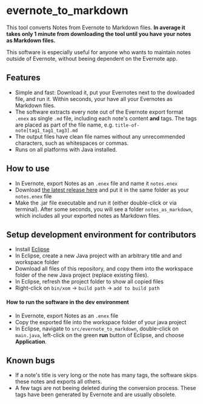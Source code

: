 # evernote_to_markdown
This tool converts Notes from Evernote to Markdown files. **In average it takes only 1 minute from downloading the tool until you have your notes as Markdown files.**

This software is especially useful for anyone who wants to maintain notes outside of Evernote, without beeing dependent on the Evernote app.

## Features
 * Simple and fast: Download it, put your Evernotes next to the dowloaded file, and run it. Within seconds, your have all your Evernotes as Markdown files.
 * The software extracts every note out of the Evernote export format `.enex` as single `.md` file, including each note's content **and** tags. The tags are placed as part of the file name, e.g. `title-of-note[tag1_tag1_tag3].md`
 * The output files have clean file names without any unrecommended characters, such as whitespaces or commas.
 * Runs on all platforms with Java installed.
 
## How to use
  * In Evernote, export Notes as an `.enex` file and name it `notes.enex`
  * Download [the latest release here](https://github.com/MathiasRenner/evernote_to_markdown/releases) and put it in the same folder as your `notes.enex` file
  * Make the .jar file executable and run it (either double-click or via terminal). After some seconds, you will see a folder `notes_as_markdown`, which includes all your exported notes as Markdown files.

## Setup development environment for contributors
  * Install [Eclipse](https://eclipse.org/downloads/)
  * In Eclipse, create a new Java project with an arbitrary title and and workspace folder
  * Download all files of this repository, and copy them into the workspace folder of the new Java project (replace existing files).
  * In Eclipse, refresh the project folder to show all copied files
  * Right-click on `bin/xom` -> `build path` -> `add to build path`

#### How to run the software in the dev environment
  * In Evernote, export Notes as an `.enex` file
  * Copy the exported file into the workspace folder of your java project
  * In Eclipse, navigate to `src/evernote_to_markdown`, double-click on `main.java`, left-click on the green **run** button of Eclipse, and choose **Application**.
 
## Known bugs
  * If a note's title is very long or the note has many tags, the software skips these notes and exports all others.
  * A few tags are not beeing deleted during the conversion process. These tags have been generated by Evernote and are usually obsolete.
